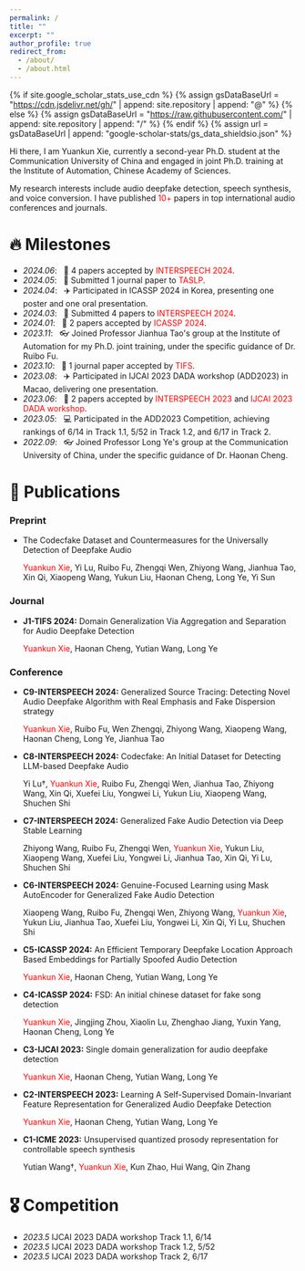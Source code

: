 ```yaml
---
permalink: /
title: ""
excerpt: ""
author_profile: true
redirect_from: 
  - /about/
  - /about.html
---
```


{% if site.google_scholar_stats_use_cdn %}
{% assign gsDataBaseUrl = "https://cdn.jsdelivr.net/gh/" | append: site.repository | append: "@" %}
{% else %}
{% assign gsDataBaseUrl = "https://raw.githubusercontent.com/" | append: site.repository | append: "/" %}
{% endif %}
{% assign url = gsDataBaseUrl | append: "google-scholar-stats/gs_data_shieldsio.json" %}

<span class='anchor' id='about-me'></span>

Hi there, I am Yuankun Xie, currently a second-year Ph.D. student at the Communication University of China and engaged in joint Ph.D. training at the Institute of Automation, Chinese Academy of Sciences.

My research interests include audio deepfake detection, speech synthesis, and voice conversion. I have published <span style="color: red;">10+</span> papers in top international audio conferences and journals.


# 🔥 Milestones
- *2024.06*: &nbsp; 📣 4 papers accepted by <span style="color: red;">INTERSPEECH 2024</span>.
- *2024.05*: &nbsp; 📣 Submitted 1 journal paper to <span style="color: red;">TASLP</span>.
- *2024.04*: &nbsp; ✈️ Participated in ICASSP 2024 in Korea, presenting one poster and one oral presentation.
- *2024.03*: &nbsp; 📣 Submitted 4 papers to <span style="color: red;">INTERSPEECH 2024</span>.
- *2024.01*: &nbsp; 🎉 2 papers accepted by <span style="color: red;">ICASSP 2024</span>.
- *2023.11*: &nbsp; 👓 Joined Professor Jianhua Tao's group at the Institute of Automation for my Ph.D. joint training, under the specific guidance of Dr. Ruibo Fu.
- *2023.10*: &nbsp; 🎉 1 journal paper accepted by <span style="color: red;">TIFS</span>.
- *2023.08*: &nbsp; ✈️ Participated in IJCAI 2023 DADA workshop (ADD2023) in Macao, delivering one presentation.
- *2023.06*: &nbsp; 🎉 2 papers accepted by <span style="color: red;">INTERSPEECH 2023</span> and <span style="color: red;">IJCAI 2023 DADA workshop</span>.
- *2023.05*: &nbsp; 💻 Participated in the ADD2023 Competition, achieving rankings of 6/14 in Track 1.1, 5/52 in Track 1.2, and 6/17 in Track 2.
- *2022.09*: &nbsp; 👓 Joined Professor Long Ye's group at the Communication University of China, under the specific guidance of Dr. Haonan Cheng.

# 📝 Publications 

### Preprint
- The Codecfake Dataset and Countermeasures for the Universally Detection of Deepfake Audio

  <span style="color: red;">Yuankun Xie</span>, Yi Lu, Ruibo Fu, Zhengqi Wen, Zhiyong Wang, Jianhua Tao, Xin Qi, Xiaopeng Wang, Yukun Liu, Haonan Cheng, Long Ye, Yi Sun





### Journal

- **J1-TIFS 2024:** Domain Generalization Via Aggregation and Separation for Audio Deepfake Detection

  <span style="color: red;">Yuankun Xie</span>, Haonan Cheng, Yutian Wang, Long Ye

### Conference

- **C9-INTERSPEECH 2024:** Generalized Source Tracing: Detecting Novel Audio Deepfake Algorithm with Real Emphasis and Fake Dispersion strategy
  
  <span style="color: red;">Yuankun Xie</span>, Ruibo Fu, Wen Zhengqi, Zhiyong Wang, Xiaopeng Wang, Haonan Cheng, 
Long Ye, Jianhua Tao

- **C8-INTERSPEECH 2024:** Codecfake: An Initial Dataset for Detecting LLM-based Deepfake Audio
  
  Yi Lu†, <span style="color: red;">Yuankun Xie</span>, Ruibo Fu, Zhengqi Wen, Jianhua Tao, Zhiyong Wang, Xin Qi,
  Xuefei Liu, Yongwei Li, Yukun Liu, Xiaopeng Wang, Shuchen Shi


- **C7-INTERSPEECH 2024:** Generalized Fake Audio Detection via Deep Stable Learning

  Zhiyong Wang, Ruibo Fu, Zhengqi Wen, <span style="color: red;">Yuankun Xie</span>, Yukun Liu, Xiaopeng Wang, Xuefei Liu, Yongwei Li, Jianhua Tao, Xin Qi, Yi Lu, Shuchen Shi


- **C6-INTERSPEECH 2024:** Genuine-Focused Learning using Mask AutoEncoder for Generalized Fake Audio Detection

  Xiaopeng Wang, Ruibo Fu, Zhengqi Wen, Zhiyong Wang, <span style="color: red;">Yuankun Xie</span>, Yukun Liu, Jianhua Tao, Xuefei Liu, Yongwei Li, Xin Qi, Yi Lu, Shuchen Shi



- **C5-ICASSP 2024:** An Efficient Temporary Deepfake Location Approach Based Embeddings for Partially Spoofed Audio Detection
  
  <span style="color: red;">Yuankun Xie</span>, Haonan Cheng, Yutian Wang, Long Ye


- **C4-ICASSP 2024:** FSD: An initial chinese dataset for fake song detection
  
  <span style="color: red;">Yuankun Xie</span>, Jingjing Zhou, Xiaolin Lu, Zhenghao Jiang, Yuxin Yang, Haonan Cheng, Long Ye


- **C3-IJCAI 2023:** Single domain generalization for audio deepfake detection
  
  <span style="color: red;">Yuankun Xie</span>, Haonan Cheng, Yutian Wang, Long Ye


- **C2-INTERSPEECH 2023:** Learning A Self-Supervised Domain-Invariant Feature Representation for Generalized Audio Deepfake Detection
  
   <span style="color: red;">Yuankun Xie</span>, Haonan Cheng, Yutian Wang, Long Ye

- **C1-ICME 2023:** Unsupervised quantized prosody representation for controllable speech synthesis
  
  Yutian Wang†,  <span style="color: red;">Yuankun Xie</span>, Kun Zhao, Hui Wang, Qin Zhang



<!-- - **C9-INTERSPEECH 2024:** Generalized Source Tracing: Detecting Novel Audio Deepfake Algorithm with Real Emphasis and Fake Dispersion strategy
  
  <strong><u>Yuankun Xie</u></strong>, Ruibo Fu, Wen Zhengqi, Zhiyong Wang, Xiaopeng Wang, Haonan Cheng, 
Long Ye, Jianhua Tao

- **C8-INTERSPEECH 2024:** Codecfake: An Initial Dataset for Detecting LLM-based Deepfake Audio
  
  Yi Lu†, <strong><u>Yuankun Xie†</u></strong>, Ruibo Fu, Zhengqi Wen, Jianhua Tao, Zhiyong Wang, Xin Qi,
  Xuefei Liu, Yongwei Li, Yukun Liu, Xiaopeng Wang, Shuchen Shi


- **C7-INTERSPEECH 2024:** Generalized Fake Audio Detection via Deep Stable Learning

  Zhiyong Wang, Ruibo Fu, Zhengqi Wen, <strong><u>Yuankun Xie</u></strong>, Yukun Liu, Xiaopeng Wang, Xuefei Liu, Yongwei Li, Jianhua Tao, Xin Qi, Yi Lu, Shuchen Shi


- **C6-INTERSPEECH 2024:** Genuine-Focused Learning using Mask AutoEncoder for Generalized Fake Audio Detection

  Xiaopeng Wang, Ruibo Fu, Zhengqi Wen, Zhiyong Wang, <strong><u>Yuankun Xie</u></strong>, Yukun Liu, Jianhua Tao, Xuefei Liu, Yongwei Li, Xin Qi, Yi Lu, Shuchen Shi



- **C5-ICASSP 2024:** An Efficient Temporary Deepfake Location Approach Based Embeddings for Partially Spoofed Audio Detection
  
  <strong><u>Yuankun Xie</u></strong>, Haonan Cheng, Yutian Wang, Long Ye


- **C4-ICASSP 2024:** FSD: An initial chinese dataset for fake song detection
  
  <strong><u>Yuankun Xie</u></strong>, Jingjing Zhou, Xiaolin Lu, Zhenghao Jiang, Yuxin Yang, Haonan Cheng, Long Ye


- **C3-IJCAI 2023:** Single domain generalization for audio deepfake detection
  
  <strong><u>Yuankun Xie</u></strong>, Haonan Cheng, Yutian Wang, Long Ye


- **C2-INTERSPEECH 2023:** Learning A Self-Supervised Domain-Invariant Feature Representation for Generalized Audio Deepfake Detection
  
   <strong><u>Yuankun Xie</u></strong>, Haonan Cheng, Yutian Wang, Long Ye

- **C1-ICME 2023:** Unsupervised quantized prosody representation for controllable speech synthesis
  
  Yutian Wang†,  <strong><u>Yuankun Xie†</u></strong>, Kun Zhao, Hui Wang, Qin Zhang -->




# 🎖 Competition
- *2023.5* IJCAI 2023 DADA workshop Track 1.1, 6/14 
- *2023.5* IJCAI 2023 DADA workshop Track 1.2, 5/52
- *2023.5* IJCAI 2023 DADA workshop Track 2, 6/17 




